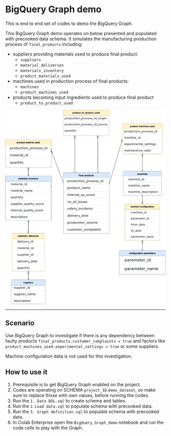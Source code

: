 # BigQuery Graph demo
This is end to end set of codes to demo the BigQuery Graph.

This BigQuery Graph demo operates on below presented and populated with precooked data schema.
It simulates the manufacturing production process of `final_products` including:
- suppliers providing materials used to produce final product:
  - `suppliers`
  - `material_deliveries`
  - `materials_inventory`
  - `product_materials_used`
- machines used in production process of final products:
  - `machines`
  - `product_machines_used`
- products becoming input ingredients used to produce final product
  - `product_to_product_used`


![Manufacturing schema](database_schema.jpg)

---

## Scenario
Use BigQuery Graph to investigate if there is any dependency between faulty products `final_products.customer_complaints = true` and factors like `product_machines_used.experimental_settings = true` or some suppliers.

Machine configuration data is not used for this investigation.


## How to use it
1. Prerequisite is to get BigQuery Graph enabled on the project.
2. Codes are operating on SCHEMA `project_ID`.`demo_dataset`, so make sure to replace those with own values, before running the codes.
3. Run the `1. Data DDL.sql` to create schema and tables.
4. Run the `2.Load data.sql` to populate schema with precooked data.
5. Run the `3. Graph definition.sql` to populate schema with precooked data.
6. In Colab Enterprise open the `BigQuery_Graph_demo` notebook and run the code cells to play with the Graph.
